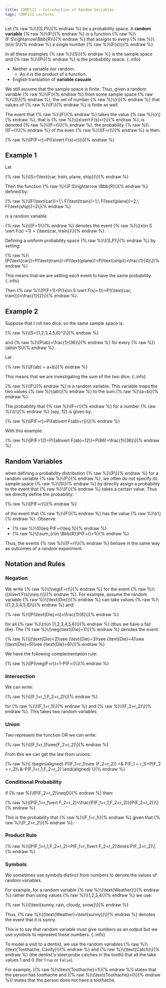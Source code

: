 ```yaml
---
title: COMP111 - Introduction of Random Variables
tags: COMP111 Lectures
---
```

Let {% raw %}\\\((S,P)\\\){% endraw %} be a probability space. A **random variable** {% raw %}\\\(F\\\){% endraw %} is a function {% raw %}\\\(F:S\rightarrow\Bbb{R}\\\){% endraw %} that assigns to every {% raw %}\\\(s\in S\\\){% endraw %} a single number {% raw %}\\\(F(s)\\\){% endraw %}. 

In all these examples {% raw %}\\\(S\\\){% endraw %} is the sample space and {% raw %}\\\(P\\\){% endraw %} is the probability space.
{:.info}

* Neither a variable nor random.
	* As it is the product of a function.
* English translation of **variable casuale**.

We still assume that the sample space is finite. Thus, given a random variable {% raw %}\\\(F\\\){% endraw %} from some sample space {% raw %}\\\(S\\\){% endraw %}, the set of number {% raw %}\\\(r\\\){% endraw %} that values of {% raw %}\\\(F\\\){% endraw %} is finite as well.

The event that {% raw %}\\\(F\\\){% endraw %} takes the value {% raw %}\\\(r\\\){% endraw %}, that is {% raw %}\\\(\{s\vert F(s)=r\}\\\){% endraw %}, is denoted {% raw %}\\\((F=r)\\\){% endraw %}. the probability {% raw %}\\\((F=r)\\\){% endraw %} of the even {% raw %}\\\((F=r)\\\){% endraw %} is then:

{% raw %}\\\[P(F=r)=P(\{s\vert F(s)=r\})\\\]{% endraw %}

## Example 1
Let

{% raw %}\\\[S=\{\text{car, train, plane, ship}\}\\\]{% endraw %}

Then the function {% raw %}\\\(F:S\rightarrow \Bbb{R}\\\){% endraw %} defined by:

{% raw %}\\\[F(\text{car})=1,\ F(\text{train})=1,\ F(\text{plane})=2,\ F(\text{ship})=2\\\]{% endraw %}

is a random variable.

{% raw %}\\\((F=1)\\\){% endraw %} denotes the event {% raw %}\\\(\{s\in S \vert F(s) =1\} = \{\text{car, train}\}\\\){% endraw %}.

Defining a uniform probability space {% raw %}\\\((S,P)\\\){% endraw %} by setting:

{% raw %}\\\[P(\text{car})=P(\text{train})=P(\text{plane})=P(\text{ship})=\frac{1}{4}\\\]{% endraw %}

This means that we are setting each event to have the same probability.
{:.info}

Then {% raw %}\\\(P(F=1)=P(\{s\in S \vert F(s)=1\})=P(\{\text{car, train}\})=\frac{1}{2}\\\){% endraw %}.

## Example 2
Suppose that I roll two dice. so the same sample space is:

{% raw %}\\\[S=\{1,2,3,4,5,6\}^2\\\]{% endraw %}

and {% raw %}\\\(P(ab)=\frac{1}{36}\\\){% endraw %} for every {% raw %}\\\(ab\in S\\\){% endraw %}.

Let 

{% raw %}\\\[F(ab) = a+b\\\]{% endraw %}

This means that we are investigating the sum of the two dice.
{:.info}

{% raw %}\\\(F\\\){% endraw %} is a random variable. This variable maps the two values {% raw %}\\\(ab\\\){% endraw %} to the sum {% raw %}\\\(a+b\\\){% endraw %}. 

The probability that {% raw %}\\\(F=r\\\){% endraw %} for a number {% raw %}\\\(r\\\){% endraw %} (say, 12) is given by:

{% raw %}\\\[P(F=r)=P(\{ab\vert F(ab)=r\})\\\]{% endraw %}

With this example:

 {% raw %}\\\[P(F=12)=P(\{ab\vert F(ab)=12\})=P(66)=\frac{1}{36}\\\]{% endraw %}
 
## Random Variables
when defining a probability distribution {% raw %}\\\(P\\\){% endraw %} for a random variable {% raw %}\\\(F\\\){% endraw %}, we often do not specify its sample space {% raw %}\\\(S\\\){% endraw %} by directly assign a probability to the event that {% raw %}\\\(F\\\){% endraw %} takes a certain value. Thus we directly define the probability:

{% raw %}\\\[P(F=r)\\\]{% endraw %}

of the event that {% raw %}\\\(F\\\){% endraw %} has the value {% raw %}\\\(r\\\){% endraw %}. Observe:

* {% raw %}\\\(0\leq P(F=r)\leq 1\\\){% endraw %}
* {% raw %}\\\(\sum_{r\in \Bbb{R}}P(F=r)=1\\\){% endraw %}

Thus, the events {% raw %}\\\((F=r)\\\){% endraw %} behave in the same way as outcomes of a random experiment.

## Notation and Rules
### Negation
We write {% raw %}\\\(\neg(F=r)\\\){% endraw %} for the event {% raw %}\\\(\{s\vert F(s)\neq r\}\\\){% endraw %}. For example, assume the random variable {% raw %}\\\(\text{Die}\\\){% endraw %} can take values {% raw %}\\\(\{1,2,3,4,5,6\}\\\){% endraw %} and:

{% raw %}\\\[P(\text{Die}=n)=\frac{1}{6}\\\]{% endraw %}

for all {% raw %}\\\(n\in \{1,2,3,4,5,6\}\\\){% endraw %} (thus we have a fair die). The {% raw %}\\\(\neg(\text{Die}=1)\\\){% endraw %} denotes the event:

{% raw %}\\\[(\text{Die}=2)\vee (\text{Die}=3)\vee (\text{Die}=4)\vee (\text{Die}=5)\vee (\text{Die}=6)\\\]{% endraw %}

We have the following complementation rule:

{% raw %}\\\[P(\neg(F=r))=1-P(F=r)\\\]{% endraw %}

### Intersection
We can write:

{% raw %}\\\[(F_1=r_1,F_2=r_2)\\\]{% endraw %}

for {% raw %}\\\((F_1=r_1)\\\){% endraw %} and {% raw %}\\\((F_2=r_2)\\\){% endraw %}. This takes two random variables

### Union
Two represent the function OR we can write:

{% raw %}\\\[(F_1=r_1)\vee(F_2=r_2)\\\]{% endraw %}

From this we can get the law from unions:

{% raw %}\\\[
\begin{aligned}
P((F_1=r_1)\vee (F_2=r_2)) =& P(F_1 = r_1)+P(F_2 = r_2)\\
&-P(F_1=r_1,F_2=r_2)
\end{aligned}
\\\]{% endraw %}

### Conditional Probability
if {% raw %}\\\(P(F_2=r_2)\neq0\\\){% endraw %} then:

{% raw %}\\\[P(F_1=r_1\vert F_2=r_2)=\frac{P(F_1=r_1,F_2=r_2)}{P(F_2=r_2)}\\\]{% endraw %}

This is the probability that {% raw %}\\\(F_1=r_1\\\){% endraw %} given that {% raw %}\\\(F_2=r_2\\\){% endraw %}.

### Product Rule
{% raw %}\\\[P(F_1=r_1,F_2=r_2)=P(F_1=r_1\vert F_2=r_2)\times P(F_2=r_2)\\\]{% endraw %}

### Symbols
Wo sometimes use symbols distinct from numbers to denote the values of random variables.

For example, for a random variable {% raw %}\\\(\text{Weather}\\\){% endraw %} rather than using values {% raw %}\\\(1,2,3,4\\\){% endraw %} we use:

{% raw %}\\\[\text{sunny, rain, cloudy, snow}\\\]{% endraw %}

Thus, {% raw %}\\\((\text{Weather}=\text{sunny})\\\){% endraw %} denotes the event that it is sunny.

This is to say that random variable must give numbers as an output but we use symbols to represent these numbers.
{:.info}

To model a visit  to a dentist, we use the random variables {% raw %}\\\(\text{Toothache, Cavity}\\\){% endraw %} and {% raw %}\\\(\text{Catch}\\\){% endraw %} (the dentist's steel probe catches in the tooth) that all the take values 1 and 0 (for `True` or `False`). 

For example, ({% raw %}\\\(\text{Toothache}=1\\\){% endraw %}) states that the person has toothache and ({% raw %}\\\(\text{Toothache}=0\\\){% endraw %}) states that the person does not have a toothache.
